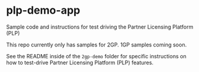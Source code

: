 # plp-demo-app
Sample code and instructions for test driving the Partner Licensing Platform (PLP)

This repo currently only has samples for 2GP.  1GP samples coming soon.

See the README inside of the `2gp-demo` folder for specific instructions on how to test-drive Partner Licensing Platform (PLP) features.